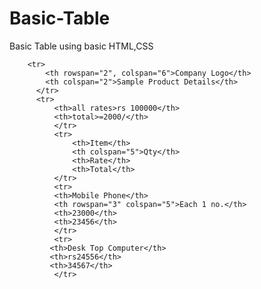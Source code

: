 # Basic-Table
Basic Table using basic HTML,CSS
<!DOCTYPE html>
<html>
<head>
   <style>
       
 table,th,td {
    
    border: solid gold;
    border-collapse: collapse;
}
th, td{

    padding: 25px;
    text-align: center;
}
 </style>
 
 <title>
     Table
 </title>
</head>
<body>
    <table>

        <tr>
            <th rowspan="2", colspan="6">Company Logo</th>
            <th colspan="2">Sample Product Details</th>
          </tr>
          <tr>
              <th>all rates>rs 100000</th>
              <th>total>=2000/</th>
              </tr>
              <tr>
                  <th>Item</th>
                  <th colspan="5">Qty</th>
                  <th>Rate</th>
                  <th>Total</th>
              </tr>
              <tr>
              <th>Mobile Phone</th>
              <th rowspan="3" colspan="5">Each 1 no.</th>
              <th>23000</th>
              <th>23456</th>   
              </tr>
              <tr>
             <th>Desk Top Computer</th>
             <th>rs24556</th>
             <th>34567</th>
              </tr>
</table>

    
</body>
</html>
